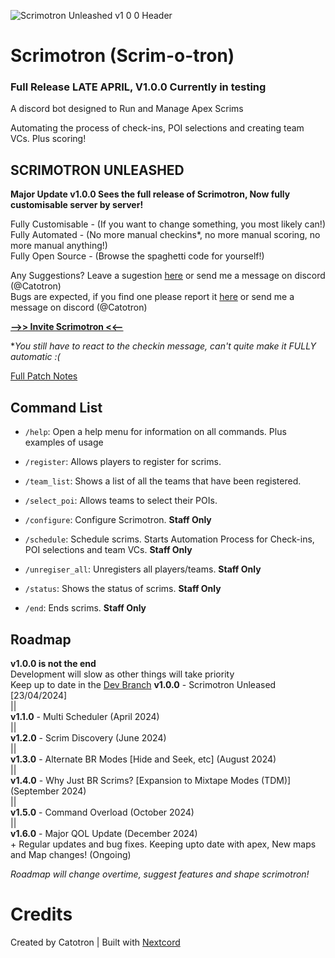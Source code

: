 ![Scrimotron Unleashed v1 0 0 Header](https://github.com/CatotronExists/Scrimotron/assets/101963814/4d549e35-a664-4bb0-8dcb-1c7d9b0ced03)
# Scrimotron (Scrim-o-tron)
### Full Release LATE APRIL, V1.0.0 Currently in testing
A discord bot designed to Run and Manage Apex Scrims

Automating the process of check-ins, POI selections and creating team VCs. Plus scoring!

## SCRIMOTRON UNLEASHED
**Major Update v1.0.0 Sees the full release of Scrimotron, Now fully customisable server by server!**

Fully Customisable - (If you want to change something, you most likely can!)\
Fully Automated - (No more manual checkins*, no more manual scoring, no more manual anything!)\
Fully Open Source - (Browse the spaghetti code for yourself!)

Any Suggestions? Leave a sugestion [here](https://github.com/CatotronExists/Scrimotron/issues/new?assignees=&labels=&projects=&template=feature_request.md&title=%5BSuggestion%5D) or send me a message on discord (@Catotron)\
Bugs are expected, if you find one please report it [here](https://github.com/CatotronExists/Scrimotron/issues/new?assignees=&labels=&projects=&template=bug_report.md&title=%5BBug%5D) or send me a message on discord (@Catotron)

[**-->> Invite Scrimotron <<--**](https://discord.com/oauth2/authorize?client_id=1165565006763536445&permissions=8&scope=bot+applications.commands)

**You still have to react to the checkin message, can't quite make it FULLY automatic :(*

[Full Patch Notes](https://github.com/CatotronExists/Scrimotron/releases/tag/v1.0.0)

## Command List
- `/help`: Open a help menu for information on all commands. Plus examples of usage
- `/register`: Allows players to register for scrims.
- `/team_list`: Shows a list of all the teams that have been registered.
- `/select_poi`: Allows teams to select their POIs.

- `/configure`: Configure Scrimotron. **Staff Only**
- `/schedule`: Schedule scrims. Starts Automation Process for Check-ins, POI selections and team VCs. **Staff Only**
- `/unregiser_all`: Unregisters all players/teams. **Staff Only**
- `/status`: Shows the status of scrims. **Staff Only**
- `/end`: Ends scrims. **Staff Only**

## Roadmap
**v1.0.0 is not the end**\
Development will slow as other things will take priority\
Keep up to date in the [Dev Branch](https://github.com/CatotronExists/Scrimotron/tree/dev)
**v1.0.0** - Scrimotron Unleased [23/04/2024]\
||\
**v1.1.0** - Multi Scheduler (April 2024)\
||\
**v1.2.0** - Scrim Discovery (June 2024)\
||\
**v1.3.0** - Alternate BR Modes [Hide and Seek, etc] (August 2024)\
||\
**v1.4.0** - Why Just BR Scrims? [Expansion to Mixtape Modes (TDM)] (September 2024)\
||\
**v1.5.0** - Command Overload (October 2024)\
||\
**v1.6.0** - Major QOL Update (December 2024)\
\+ Regular updates and bug fixes. Keeping upto date with apex, New maps and Map changes! (Ongoing)

*Roadmap will change overtime, suggest features and shape scrimotron!*

# Credits
Created by Catotron | Built with [Nextcord](https://github.com/nextcord/nextcord)
